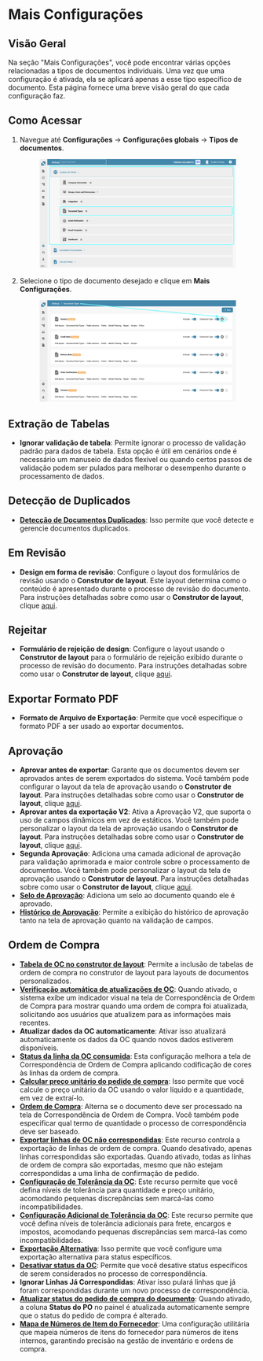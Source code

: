 # Mais Configurações

## Visão Geral

Na seção "Mais Configurações", você pode encontrar várias opções relacionadas a tipos de documentos individuais. Uma vez que uma configuração é ativada, ela se aplicará apenas a esse tipo específico de documento. Esta página fornece uma breve visão geral do que cada configuração faz.

## Como Acessar

1.  Navegue até **Configurações** → **Configurações globais** → **Tipos de documentos**.

    <figure><img src="../../../../../.gitbook/assets/Calculate_PO_unit_price_1.png" alt=""><figcaption></figcaption></figure>
2.  Selecione o tipo de documento desejado e clique em **Mais Configurações**.

    <figure><img src="../../../../../.gitbook/assets/Calculate_PO_unit_price_2.png" alt=""><figcaption></figcaption></figure>

## Extração de Tabelas

* **Ignorar validação de tabela**: Permite ignorar o processo de validação padrão para dados de tabela. Esta opção é útil em cenários onde é necessário um manuseio de dados flexível ou quando certos passos de validação podem ser pulados para melhorar o desempenho durante o processamento de dados.

## Detecção de Duplicados

* [**Detecção de Documentos Duplicados**](duplicate-document-handling.md): Isso permite que você detecte e gerencie documentos duplicados.

## Em Revisão

* **Design em forma de revisão**: Configure o layout dos formulários de revisão usando o **Construtor de layout**. Este layout determina como o conteúdo é apresentado durante o processo de revisão do documento. Para instruções detalhadas sobre como usar o **Construtor de layout**, clique [aqui](../../../../setup/document-types/layout-builder.md).

## Rejeitar

* **Formulário de rejeição de design**: Configure o layout usando o **Construtor de layout** para o formulário de rejeição exibido durante o processo de revisão do documento. Para instruções detalhadas sobre como usar o **Construtor de layout**, clique [aqui](../../../../setup/document-types/layout-builder.md).

## Exportar Formato PDF

* **Formato de Arquivo de Exportação**: Permite que você especifique o formato PDF a ser usado ao exportar documentos.

## Aprovação

* **Aprovar antes de exportar**: Garante que os documentos devem ser aprovados antes de serem exportados do sistema. Você também pode configurar o layout da tela de aprovação usando o **Construtor de layout**. Para instruções detalhadas sobre como usar o **Construtor de layout**, clique [aqui](../../../../setup/document-types/layout-builder.md).
* **Aprovar antes da exportação V2**: Ativa a Aprovação V2, que suporta o uso de campos dinâmicos em vez de estáticos. Você também pode personalizar o layout da tela de aprovação usando o **Construtor de layout**. Para instruções detalhadas sobre como usar o **Construtor de layout**, clique [aqui](../../../../setup/document-types/layout-builder.md).
* **Segunda Aprovação**: Adiciona uma camada adicional de aprovação para validação aprimorada e maior controle sobre o processamento de documentos. Você também pode personalizar o layout da tela de aprovação usando o **Construtor de layout**. Para instruções detalhadas sobre como usar o **Construtor de layout**, clique [aqui](../../../../setup/document-types/layout-builder.md).
* [**Selo de Aprovação**](approval/approval-stamp.md): Adiciona um selo ao documento quando ele é aprovado.
* [**Histórico de Aprovação**](approval/approval-history.md): Permite a exibição do histórico de aprovação tanto na tela de aprovação quanto na validação de campos.

## Ordem de Compra

* [**Tabela de OC no construtor de layout**](purchase-order/po-table-in-layout-builder.md): Permite a inclusão de tabelas de ordem de compra no construtor de layout para layouts de documentos personalizados.
* [**Verificação automática de atualizações de OC**](purchase-order/auto-check-for-po-updates.md): Quando ativado, o sistema exibe um indicador visual na tela de Correspondência de Ordem de Compra para mostrar quando uma ordem de compra foi atualizada, solicitando aos usuários que atualizem para as informações mais recentes.
* **Atualizar dados da OC automaticamente**: Ativar isso atualizará automaticamente os dados da OC quando novos dados estiverem disponíveis.
* [**Status da linha da OC consumida**](purchase-order/estado-da-linha-de-po-consumida.md): Esta configuração melhora a tela de Correspondência de Ordem de Compra aplicando codificação de cores às linhas da ordem de compra.
* [**Calcular preço unitário do pedido de compra**](purchase-order/calculate-po-unit-price.md): Isso permite que você calcule o preço unitário da OC usando o valor líquido e a quantidade, em vez de extraí-lo.
* [**Ordem de Compra**](purchase-order/purchase-order.md): Alterna se o documento deve ser processado na tela de Correspondência de Ordem de Compra. Você também pode especificar qual termo de quantidade o processo de correspondência deve ser baseado.
* [**Exportar linhas de OC não correspondidas**](purchase-order/export-not-matched-po-lines.md): Este recurso controla a exportação de linhas de ordem de compra. Quando desativado, apenas linhas correspondidas são exportadas. Quando ativado, todas as linhas de ordem de compra são exportadas, mesmo que não estejam correspondidas a uma linha de confirmação de pedido.
* [**Configuração de Tolerância da OC**](purchase-order/purchase-order-tolerance-settings-additional-purchase-order-tolerance.md): Este recurso permite que você defina níveis de tolerância para quantidade e preço unitário, acomodando pequenas discrepâncias sem marcá-las como incompatibilidades.
* [**Configuração Adicional de Tolerância da OC**](purchase-order/purchase-order-tolerance-settings-additional-purchase-order-tolerance.md#configuracao-para-configurar-configuracoes-adicionais-de-tolerancia-de-pedido-de-compra): Este recurso permite que você defina níveis de tolerância adicionais para frete, encargos e impostos, acomodando pequenas discrepâncias sem marcá-las como incompatibilidades.
* [**Exportação Alternativa**](purchase-order/alternate-export.md): Isso permite que você configure uma exportação alternativa para status específicos.
* [**Desativar status da OC**](purchase-order/purchase-order-disable-statuses.md): Permite que você desative status específicos de serem considerados no processo de correspondência.
* **Ignorar Linhas Já Correspondidas**: Ativar isso pulará linhas que já foram correspondidas durante um novo processo de correspondência.
* [**Atualizar status do pedido de compra do documento**](purchase-order/update-document-purchase-order-status.md): Quando ativado, a coluna **Status do PO** no painel é atualizada automaticamente sempre que o status do pedido de compra é alterado.
* [**Mapa de Números de Item do Fornecedor**](purchase-order/supplier-item-number-map-admin-documentation.md): Uma configuração utilitária que mapeia números de itens do fornecedor para números de itens internos, garantindo precisão na gestão de inventário e ordens de compra.
